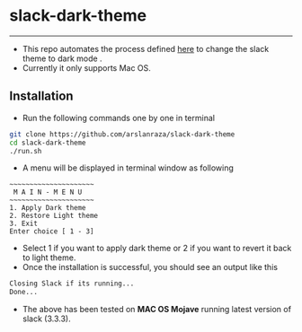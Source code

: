 # slack-dark-theme
----

* This repo automates the process defined [here](https://github.com/widget-/slack-black-theme) to change the slack theme to dark mode .
* Currently it only supports Mac OS.

## Installation
* Run the following commands one by one in terminal
```sh
git clone https://github.com/arslanraza/slack-dark-theme
cd slack-dark-theme
./run.sh
```

* A menu will be displayed in terminal window as following
```
~~~~~~~~~~~~~~~~~~~~~
 M A I N - M E N U
~~~~~~~~~~~~~~~~~~~~~
1. Apply Dark theme
2. Restore Light theme
3. Exit
Enter choice [ 1 - 3]
```

* Select 1 if you want to apply dark theme or 2 if you want to revert it back to light theme.
* Once the installation is successful, you should see an output like this
```sh
Closing Slack if its running...
Done...
```

* The above has been tested on **MAC OS Mojave** running latest version of slack (3.3.3).
